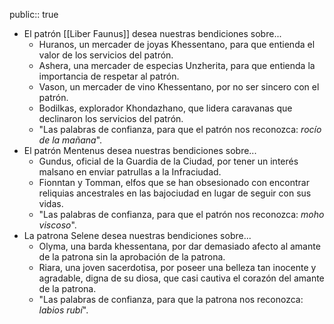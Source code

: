 public:: true

- El patrón [[Liber Faunus]] desea nuestras bendiciones sobre...
	- Huranos, un mercader de joyas Khessentano, para que entienda el valor de los servicios del patrón.
	- Ashera, una mercader de especias Unzherita, para que entienda la importancia de respetar al patrón.
	- Vason, un mercader de vino Khessentano, por no ser sincero con el patrón.
	- Bodilkas, explorador Khondazhano, que lidera caravanas que declinaron los servicios del patrón.
	- "Las palabras de confianza, para que el patrón nos reconozca: *rocío de la mañana*".
- El patrón Mentenus desea nuestras bendiciones sobre...
	- Gundus, oficial de la Guardia de la Ciudad, por tener un interés malsano en enviar patrullas a la Infraciudad.
	- Fionntan y Tomman, elfos que se han obsesionado con encontrar reliquias ancestrales en las bajociudad en lugar de seguir con sus vidas.
	- "Las palabras de confianza, para que el patrón nos reconozca: *moho viscoso*".
- La patrona Selene desea nuestras bendiciones sobre...
	- Olyma, una barda khessentana, por dar demasiado afecto al amante de la patrona sin la aprobación de la patrona.
	- Riara, una joven sacerdotisa, por poseer una belleza tan inocente y agradable, digna de su diosa, que casi cautiva el corazón del amante de la patrona.
	- "Las palabras de confianza, para que la patrona nos reconozca: *labios rubí*".